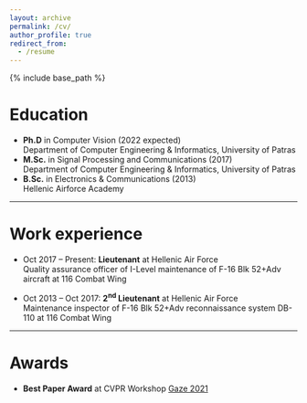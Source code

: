 ```yaml
---
layout: archive
permalink: /cv/
author_profile: true
redirect_from:
  - /resume
---
```


{% include base_path %}

Education
======
* **Ph.D** in Computer Vision (2022 expected)
<br /> Department of Computer Engineering & Informatics, University of Patras
* **M.Sc.** in Signal Processing and Communications (2017)
<br /> Department of Computer Engineering & Informatics, University of Patras
* **B.Sc.** in Electronics & Communications (2013)
<br /> Hellenic Airforce Academy

---

Work experience
======
* Oct 2017 – Present: **Lieutenant** at Hellenic Air Force
<br /> Quality assurance officer of I-Level maintenance of F-16 Blk 52+Adv aircraft at 116 Combat Wing

* Oct 2013 – Oct 2017: **2<sup>nd</sup> Lieutenant** at Hellenic Air Force
<br /> Maintenance inspector of F-16 Blk 52+Adv reconnaissance system DB-110 at 116 Combat Wing

---

Awards
======
* **Best Paper Award** at CVPR Workshop [Gaze 2021](https://gazeworkshop.github.io/2021/)

